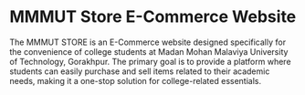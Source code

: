 # MMMUT Store E-Commerce Website
The MMMUT STORE is an E-Commerce website designed specifically for the convenience of college students at Madan Mohan Malaviya University of Technology, Gorakhpur. The primary goal is to provide a platform where students can easily purchase and sell items related to their academic needs, making it a one-stop solution for college-related essentials.
